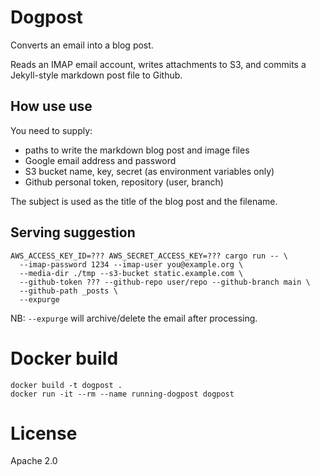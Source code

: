 # Dogpost

Converts an email into a blog post.

Reads an IMAP email account, writes attachments to S3, and commits a Jekyll-style markdown post file to Github.

## How use use

You need to supply:

- paths to write the markdown blog post and image files
- Google email address and password
- S3 bucket name, key, secret (as environment variables only)
- Github personal token, repository (user, branch)

The subject is used as the title of the blog post and the filename. 

## Serving suggestion

```
AWS_ACCESS_KEY_ID=??? AWS_SECRET_ACCESS_KEY=??? cargo run -- \
  --imap-password 1234 --imap-user you@example.org \
  --media-dir ./tmp --s3-bucket static.example.com \
  --github-token ??? --github-repo user/repo --github-branch main \
  --github-path _posts \
  --expurge
```

NB: `--expurge` will archive/delete the email after processing.

# Docker build

```
docker build -t dogpost .
docker run -it --rm --name running-dogpost dogpost
```

# License

Apache 2.0

